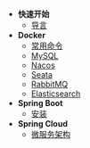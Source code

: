 <!-- _sidebar.md -->

* **快速开始**
  * [导言](/)
* **Docker**
  * [常用命令](docker/commands)
  * [MySQL](docker/mysql)
  * [Nacos](docker/nacos)
  * [Seata](docker/seata)
  * [RabbitMQ](docker/rabbitmq)
  * [Elasticsearch](docker/elasticsearch)
* **Spring Boot**
  * [安装](springboot/install)
* **Spring Cloud**
  * [微服务架构](springcloud/techstack)